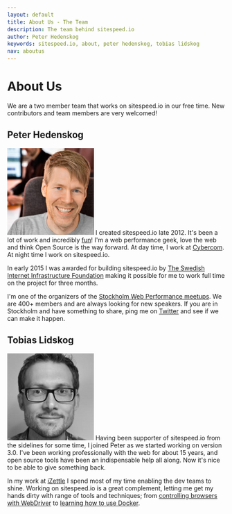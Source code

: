 ```yaml
---
layout: default
title: About Us - The Team
description: The team behind sitespeed.io
author: Peter Hedenskog
keywords: sitespeed.io, about, peter hedenskog, tobias lidskog
nav: aboutus
---
```


# About Us

We are a two member team that works on sitespeed.io in our free time. New contributors and team members are very welcomed!


## Peter Hedenskog
<img src="peter.jpg" class="photo pull-left" width="200" height="200">  I created sitespeed.io late 2012. It's been a lot of work and incredibly [fun](http://www.peterhedenskog.com/blog/2015/02/building-a-new-sitespeed.io/)! I'm a web performance geek, love the web and think Open Source is the way forward. At day time, I work at [Cybercom](http://www.cybercom.com/). At night time I work on sitespeed.io.

In early 2015 I was awarded for building sitespeed.io by [The Swedish Internet Infrastructure Foundation](https://www.iis.se/english/about-se/) making it possible for me to work full time on the project for three months.

I'm one of the organizers of the [Stockholm Web Performance meetups](http://www.meetup.com/Stockholm-Web-Performance-Group/). We are 400+ members and are always looking for new speakers. If you are in Stockholm and have something to share, ping me on <a href="https://twitter.com/soulislove">Twitter</a> and see if we can make it happen.


## Tobias Lidskog
<img src="tobias.jpg" class="photo pull-left" width="200" height="200"> Having been supporter of sitespeed.io from the sidelines for some time, I joined Peter as we started working on version 3.0. I've been working professionally with the web for about 15 years, and open source tools have been an indispensable help all along. Now it's nice to be able to give something back.

In my work at [iZettle](https://www.izettle.com/) I spend most of my time enabling the dev teams to shine. Working on sitespeed.io is a great complement, letting me get my hands dirty with range of tools and techniques; from [controlling browsers with WebDriver](http://www.browsertime.net) to [learning how to use Docker](https://github.com/sitespeedio/sitespeed.io-docker).